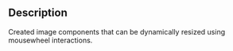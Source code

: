 ## Description

Created image components that can be dynamically resized using mousewheel interactions.